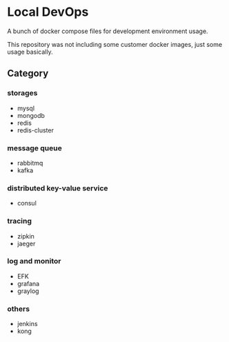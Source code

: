 # Local DevOps

A bunch of docker compose files for development environment usage.

This repository was not including some customer docker images, just some usage basically.

## Category

### storages

- mysql
- mongodb
- redis
- redis-cluster

### message queue

- rabbitmq
- kafka

### distributed key-value service

- consul

### tracing 

- zipkin
- jaeger

### log and monitor

- EFK
- grafana
- graylog

### others

- jenkins
- kong
